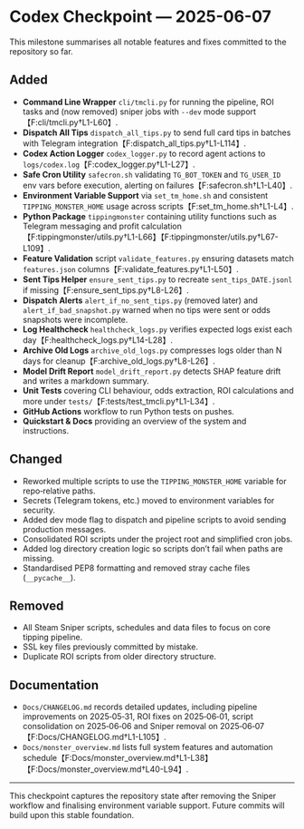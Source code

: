 # Codex Checkpoint — 2025-06-07

This milestone summarises all notable features and fixes committed to the repository so far.

## Added
- **Command Line Wrapper** `cli/tmcli.py` for running the pipeline, ROI tasks and (now removed) sniper jobs with `--dev` mode support【F:cli/tmcli.py†L1-L60】.
- **Dispatch All Tips** `dispatch_all_tips.py` to send full card tips in batches with Telegram integration【F:dispatch_all_tips.py†L1-L114】.
- **Codex Action Logger** `codex_logger.py` to record agent actions to `logs/codex.log`【F:codex_logger.py†L1-L27】.
- **Safe Cron Utility** `safecron.sh` validating `TG_BOT_TOKEN` and `TG_USER_ID` env vars before execution, alerting on failures【F:safecron.sh†L1-L40】.
- **Environment Variable Support** via `set_tm_home.sh` and consistent `TIPPING_MONSTER_HOME` usage across scripts【F:set_tm_home.sh†L1-L4】.
- **Python Package** `tippingmonster` containing utility functions such as Telegram messaging and profit calculation【F:tippingmonster/utils.py†L1-L66】【F:tippingmonster/utils.py†L67-L109】.
- **Feature Validation** script `validate_features.py` ensuring datasets match `features.json` columns【F:validate_features.py†L1-L50】.
- **Sent Tips Helper** `ensure_sent_tips.py` to recreate `sent_tips_DATE.jsonl` if missing【F:ensure_sent_tips.py†L8-L26】.
- **Dispatch Alerts** `alert_if_no_sent_tips.py` (removed later) and `alert_if_bad_snapshot.py` warned when no tips were sent or odds snapshots were incomplete.
- **Log Healthcheck** `healthcheck_logs.py` verifies expected logs exist each day【F:healthcheck_logs.py†L14-L28】.
- **Archive Old Logs** `archive_old_logs.py` compresses logs older than N days for cleanup【F:archive_old_logs.py†L8-L26】.
- **Model Drift Report** `model_drift_report.py` detects SHAP feature drift and writes a markdown summary.
- **Unit Tests** covering CLI behaviour, odds extraction, ROI calculations and more under `tests/`【F:tests/test_tmcli.py†L1-L34】.
- **GitHub Actions** workflow to run Python tests on pushes.
- **Quickstart & Docs** providing an overview of the system and instructions.

## Changed
- Reworked multiple scripts to use the `TIPPING_MONSTER_HOME` variable for repo‑relative paths.
- Secrets (Telegram tokens, etc.) moved to environment variables for security.
- Added dev mode flag to dispatch and pipeline scripts to avoid sending production messages.
- Consolidated ROI scripts under the project root and simplified cron jobs.
- Added log directory creation logic so scripts don’t fail when paths are missing.
- Standardised PEP8 formatting and removed stray cache files (`__pycache__`).

## Removed
- All Steam Sniper scripts, schedules and data files to focus on core tipping pipeline.
- SSL key files previously committed by mistake.
- Duplicate ROI scripts from older directory structure.

## Documentation
- `Docs/CHANGELOG.md` records detailed updates, including pipeline improvements on 2025‑05‑31, ROI fixes on 2025‑06‑01, script consolidation on 2025‑06‑06 and Sniper removal on 2025‑06‑07【F:Docs/CHANGELOG.md†L1-L105】.
- `Docs/monster_overview.md` lists full system features and automation schedule【F:Docs/monster_overview.md†L1-L38】【F:Docs/monster_overview.md†L40-L94】.

---
This checkpoint captures the repository state after removing the Sniper workflow and finalising environment variable support. Future commits will build upon this stable foundation.

